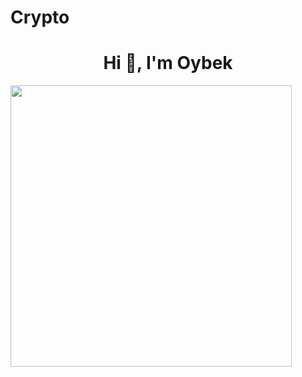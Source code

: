 # Crypto
<h1 align="center">Hi 👋, I'm Oybek</h1>
<img align="center" height="450" src="https://github.com/Zuhriddinov-O/crypto/assets/132928569/c61c0efb-73d7-4eed-afc9-7fe501d8f359">

